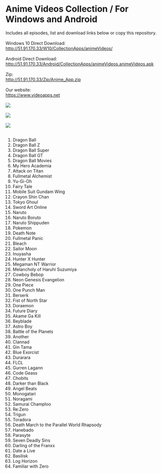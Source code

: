 # Anime Videos Collection / For Windows and Android
Includes all episodes, list and download links below or copy this repository.
<br/>
<br/>
Windows 10 Direct Download:
<br/>
http://51.91.170.33/W10/CollectionApps/animeVideos/
<br/>
<br/>
Android Direct Download:
<br/>
http://51.91.170.33/Android/CollectionApps/animeVideos.animeVideos.apk
<br/>
<br/>
Zip:
<br/>
http://51.91.170.33/Zip/Anime_App.zip
<br/>
<br/>
Our website:
<br/>
https://www.videoapps.net
<br/>
<br/>
<img src="http://51.91.170.33/W10/CollectionApps/animeVideos/1.png"/>
<br/>
<br/>
<img src="http://51.91.170.33/W10/CollectionApps/animeVideos/2.png" />
<br/>
<br/>
<img src="http://51.91.170.33/W10/CollectionApps/animeVideos/3.png" />
<br/>
<br/>
1. Dragon Ball
2. Dragon Ball Z
3. Dragon Ball Super
4. Dragon Ball GT
5. Dragon Ball Movies
6. My Hero Academia
7. Attack on Titan
8. Fullmetal Alchemist
9. Yu-Gi-Oh
10. Fairy Tale
11. Mobile Suit Gundam Wing
12. Crayon Shin Chan
13. Tokyo Ghoul
14. Sword Art Online
15. Naruto
16. Naruto Boruto
17. Naruto Shippuden
18. Pokemon
19. Death Note
20. Fullmetal Panic
21. Bleach
22. Sailor Moon
23. Inuyasha
24. Hunter X Hunter
25. Megaman NT Warrior
26. Melancholy of Haruhi Suzumiya
27. Cowboy Bebop
28. Neon Genesis Evangelion
29. One Piece
30. One Punch Man
31. Berserk
32. Fist of North Star
33. Doraemon
34. Future Diary
35. Akame Ga Kill
36. Beyblade
37. Astro Boy
38. Battle of the Planets
39. Another
40. Clannad
41. Gin Tama
42. Blue Exorcist
43. Durarara
44. FLCL
45. Gurren Lagann
46. Code Geass
47. Chobits
48. Darker than Black
49. Angel Beats
50. Monogatari
51. Noragami
52. Samurai Champloo
53. Re:Zero
54. Trigun
55. Toradora
56. Death March to the Parallel World Rhapsody
57. Hanebado
58. Parasyte
59. Seven Deadly Sins
60. Darling of the Franxx
61. Date a Live
62. Basilisk
63. Log Horizon
64. Familiar with Zero
